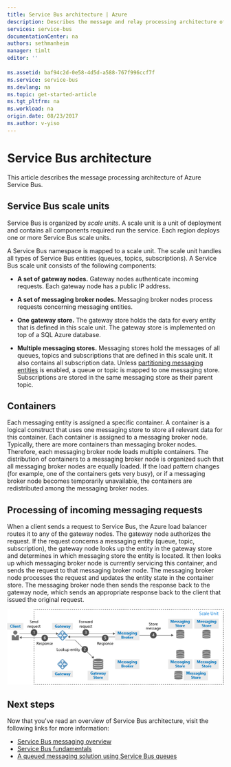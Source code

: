 ```yaml
---
title: Service Bus architecture | Azure
description: Describes the message and relay processing architecture of Azure Service Bus.
services: service-bus
documentationCenter: na
authors: sethmanheim
manager: timlt
editor: ''

ms.assetid: baf94c2d-0e58-4d5d-a588-767f996ccf7f
ms.service: service-bus
ms.devlang: na
ms.topic: get-started-article
ms.tgt_pltfrm: na
ms.workload: na
origin.date: 08/23/2017
ms.author: v-yiso
---
```


# Service Bus architecture

This article describes the message processing architecture of Azure Service Bus.

## Service Bus scale units

Service Bus is organized by *scale units*. A scale unit is a unit of deployment and contains all components required run the service. Each region deploys one or more Service Bus scale units.

A Service Bus namespace is mapped to a scale unit. The scale unit handles all types of Service Bus entities (queues, topics, subscriptions). A Service Bus scale unit consists of the following components:

* **A set of gateway nodes.** Gateway nodes authenticate incoming requests. Each gateway node has a public IP address.

- **A set of messaging broker nodes.** Messaging broker nodes process requests concerning messaging entities.

- **One gateway store.** The gateway store holds the data for every entity that is defined in this scale unit. The gateway store is implemented on top of a SQL Azure database.

- **Multiple messaging stores.** Messaging stores hold the messages of all queues, topics and subscriptions that are defined in this scale unit. It also contains all subscription data. Unless [partitioning messaging entities](./service-bus-partitioning.md) is enabled, a queue or topic is mapped to one messaging store. Subscriptions are stored in the same messaging store as their parent topic. 

## Containers
Each messaging entity is assigned a specific container. A container is a logical construct that uses one messaging store to store all relevant data for this container. Each container is assigned to a messaging broker node. Typically, there are more containers than messaging broker nodes. Therefore, each messaging broker node loads multiple containers. The distribution of containers to a messaging broker node is organized such that all messaging broker nodes are equally loaded. If the load pattern changes (for example, one of the containers gets very busy), or if a messaging broker node becomes temporarily unavailable, the containers are redistributed among the messaging broker nodes.

## Processing of incoming messaging requests

When a client sends a request to Service Bus, the Azure load balancer routes it to any of the gateway nodes. The gateway node authorizes the request. If the request concerns a messaging entity (queue, topic, subscription), the gateway node looks up the entity in the gateway store and determines in which messaging store the entity is located. It then looks up which messaging broker node is currently servicing this container, and sends the request to that messaging broker node. The messaging broker node processes the request and updates the entity state in the container store. The messaging broker node then sends the response back to the gateway node, which sends an appropriate response back to the client that issued the original request.

![Processing of Incoming Messaging Requests](./media/service-bus-architecture/IC690644.png)

## Next steps
Now that you've read an overview of Service Bus architecture, visit the following links for more information:

- [Service Bus messaging overview](./service-bus-messaging-overview.md)
- [Service Bus fundamentals](./service-bus-fundamentals-hybrid-solutions.md)
- [A queued messaging solution using Service Bus queues](./service-bus-dotnet-multi-tier-app-using-service-bus-queues.md)